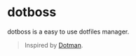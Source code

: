 # dotboss

dotboss is a easy to use dotfiles manager.

> Inspired by [Dotman](https://www.freecodecamp.org/news/build-your-own-dotfiles-manager-from-scratch/).
